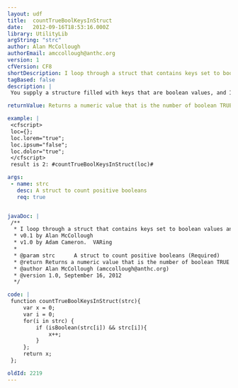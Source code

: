 ```yaml
---
layout: udf
title:  countTrueBoolKeysInStruct
date:   2012-09-16T18:53:16.000Z
library: UtilityLib
argString: "strc"
author: Alan McCollough
authorEmail: amccollough@anthc.org
version: 1
cfVersion: CF8
shortDescription: I loop through a struct that contains keys set to boolean values and return count of how many keys evaluate true.
tagBased: false
description: |
 You supply a structure filled with keys that are boolean values, and I will return a number of how many keys were boolean values that evaluated to true.

returnValue: Returns a numeric value that is the number of boolean TRUE values found in the struct

example: |
 <cfscript>
 loc={};
 loc.lorem="true";
 loc.ipsum="false";
 loc.dolor="true";
 </cfscript>
 result is 2: #countTrueBoolKeysInStruct(loc)#

args:
 - name: strc
   desc: A struct to count positive booleans
   req: true


javaDoc: |
 /**
  * I loop through a struct that contains keys set to boolean values and return count of how many keys evaluate true.
  * v0.1 by Alan McCollough
  * v1.0 by Adam Cameron.  VARing
  * 
  * @param strc      A struct to count positive booleans (Required)
  * @return Returns a numeric value that is the number of boolean TRUE values found in the struct 
  * @author Alan McCollough (amccollough@anthc.org) 
  * @version 1.0, September 16, 2012 
  */

code: |
 function countTrueBoolKeysInStruct(strc){
     var x = 0;
     var i = 0;
     for(i in strc) {
         if (isBoolean(strc[i]) && strc[i]){
             x++;
         }
     };
     return x;
 };

oldId: 2219
---
```


